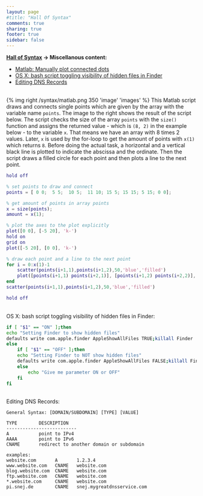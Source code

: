 ```yaml
---
layout: page
#title: "Hall Of Syntax"
comments: true
sharing: true
footer: true
sidebar: false
---
```

<p style="margin-top:0.5em; margin-bottom:0.3em"><strong><a href="/syntax">Hall of Syntax</a> -> Miscellanous content:</strong>
<ul>
    <li><a href="#matlab">Matlab: Manually plot connected dots</a></li>
    <li><a href="#osxHiddenFiles">OS X: bash script toggling visibility of hidden files in Finder</a></li>
    <li><a href="#dns">Editing DNS Records</a></li>
</ul>
</p>

<br><strong><a name="matlab"></a></strong>
{% img right /syntax/matlab.png 350 'image' 'images' %} This Matlab script draws and connects single points which are given by the array with the variable name ```points```. The image to the right shows the result of the script below. The script checks the size of the array ```points``` with the ```size()``` function and assigns the returned value - which is ```(8, 2)``` in the example below - to the variable ```x```. That means we have an array with 8 times 2 values. Later, ```x``` is used  by the for-loop to get the amount of points with ```x(1)``` which returns ```8```. Before doing the actual task, a horizontal and a vertical black line is plotted to indicate the abscissa and the ordinate. Then the script draws a filled circle for each point and then plots a line to the next point.

``` matlab draw connected points with Matlab
hold off

% set points to draw and connect
points = [ 0 0;  5 5;  10 5;  11 10; 15 5; 15 15; 5 15; 0 0];

% get amount of points in array points
x = size(points);
amount = x(1);

% plot the axes to the plot explicitly
plot([0 0], [-5 20], 'k-')
hold on
grid on
plot([-5 20], [0 0], 'k-')

% draw each point and a line to the next point
for i = 0:x(1)-1
    scatter(points(i+1,1),points(i+1,2),50,'blue','filled')
    plot([points(i+1,1) points(i+2,1)], [points(i+1,2) points(i+2,2)], 'blue-')
end
scatter(points(i+1,1),points(i+1,2),50,'blue','filled')

hold off
```

<br><strong><a name="osxHiddenFiles"></a></strong>
OS X: bash script toggling visibility of hidden files in Finder:
``` bash toggle hidden files visibility in OS X Finder
if [ "$1" == "ON" ];then
echo "Setting Finder to show hidden files"
defaults write com.apple.finder AppleShowAllFiles TRUE;killall Finder
else
    if [ "$1" == "OFF" ];then
    echo "Setting Finder to NOT show hidden files"
    defaults write com.apple.finder AppleShowAllFiles FALSE;killall Finder
    else
        echo "Give me parameter ON or OFF"
    fi
fi
```

<br><strong><a name="dns"></a></strong>
Editing DNS Records:
``` text dns records
General Syntax: [DOMAIN/SUBDOMAIN] [TYPE] [VALUE]

TYPE        DESCRIPTION
--------------------------
A           point to IPv4
AAAA        point to IPv6
CNAME       redirect to another domain or subdomain

examples:
website.com       A       1.2.3.4
www.website.com   CNAME   website.com
blog.website.com  CNAME   website.com
ftp.website.com   CNAME   website.com
*.website.com     CNAME   website.com
pi.snej.de        CNAME   snej.mygreatdnsservice.com
```
